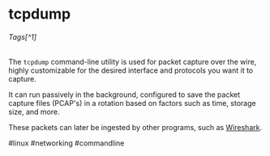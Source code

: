 # tcpdump
###### Tags[^1]
The `tcpdump` command-line utility is used for packet capture over the wire, highly customizable for the desired interface and protocols you want it to capture. 

It can run passively in the background, configured to save the packet capture files (PCAP's) in a rotation based on factors such as time, storage size, and more. 

These packets can later be ingested by other programs, such as [Wireshark](../../../../book-of-n0ware/Tools,%20Binaries,%20and%20Programs/Traffic%20Analysis/Wireshark.md). 

#linux #networking #commandline